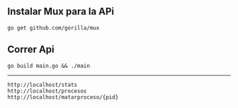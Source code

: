 ## Instalar Mux para la APi
    go get github.com/gorilla/mux
## Correr Api
    go build main.go && ./main

---    

```
http://localhost/stats
http://localhost/procesos
http://localhost/matarproceso/{pid}
```
   

